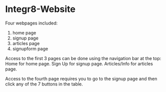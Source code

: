 # Integr8-Website
Four webpages included: 
1) home page
2) signup page
3) articles page
4) signupform page


Access to the first 3 pages can be done using the navigation bar at the top: 
Home for home page. 
Sign Up for signup page. 
Articles/Info for articles page.

Access to the fourth page requires you to go to the signup page and then click any of the 7 buttons in the table.
